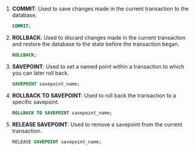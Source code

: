 1. **COMMIT**: Used to save changes made in the current transaction to the database.

   ```sql
   COMMIT;
   ```

2. **ROLLBACK**: Used to discard changes made in the current transaction and restore the database to the state before the transaction began.

   ```sql
   ROLLBACK;
   ```

3. **SAVEPOINT**: Used to set a named point within a transaction to which you can later roll back.

   ```sql
   SAVEPOINT savepoint_name;
   ```

4. **ROLLBACK TO SAVEPOINT**: Used to roll back the transaction to a specific savepoint.

   ```sql
   ROLLBACK TO SAVEPOINT savepoint_name;
   ```

5. **RELEASE SAVEPOINT**: Used to remove a savepoint from the current transaction.

   ```sql
   RELEASE SAVEPOINT savepoint_name;
   ```
